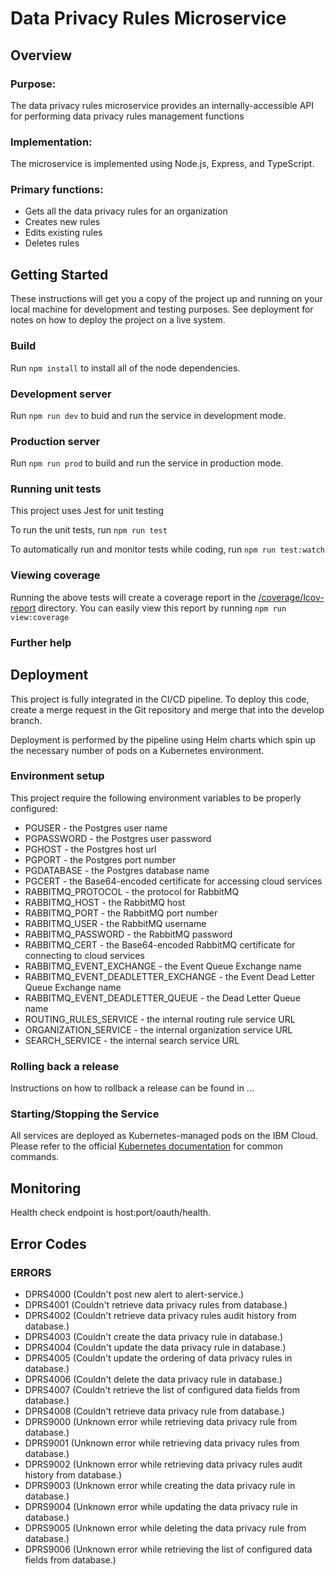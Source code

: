 # Data Privacy Rules Microservice

## Overview

### Purpose:

The data privacy rules microservice provides an internally-accessible API for performing
data privacy rules management functions

### Implementation:

The microservice is implemented using Node.js, Express, and TypeScript.

### Primary functions:

- Gets all the data privacy rules for an organization
- Creates new rules
- Edits existing rules
- Deletes rules

## Getting Started

These instructions will get you a copy of the project up and running on your local machine for development and testing purposes. See deployment for notes on how to deploy the project on a live system.

### Build

Run `npm install` to install all of the node dependencies.

### Development server

Run `npm run dev` to buid and run the service in development mode.

### Production server

Run `npm run prod` to build and run the service in production mode.

### Running unit tests

This project uses Jest for unit testing

To run the unit tests, run `npm run test`

To automatically run and monitor tests while coding, run `npm run test:watch`

### Viewing coverage

Running the above tests will create a coverage report in the [/coverage/lcov-report](./coverage/lcov-report/index.html)
directory. You can easily view this report by running `npm run view:coverage`

### Further help

## Deployment

This project is fully integrated in the CI/CD pipeline. To deploy this code, create a merge
request in the Git repository and merge that into the develop branch.

Deployment is performed by the pipeline using Helm charts which spin up the necessary number of pods on a Kubernetes environment.

### Environment setup

This project require the following environment variables to be properly configured:

- PGUSER - the Postgres user name
- PGPASSWORD - the Postgres user password
- PGHOST - the Postgres host url
- PGPORT - the Postgres port number
- PGDATABASE - the Postgres database name
- PGCERT - the Base64-encoded certificate for accessing cloud services
- RABBITMQ_PROTOCOL - the protocol for RabbitMQ
- RABBITMQ_HOST - the RabbitMQ host
- RABBITMQ_PORT - the RabbitMQ port number
- RABBITMQ_USER - the RabbitMQ username
- RABBITMQ_PASSWORD - the RabbitMQ password
- RABBITMQ_CERT - the Base64-encoded RabbitMQ certificate for connecting to cloud services
- RABBITMQ_EVENT_EXCHANGE - the Event Queue Exchange name
- RABBITMQ_EVENT_DEADLETTER_EXCHANGE - the Event Dead Letter Queue Exchange name
- RABBITMQ_EVENT_DEADLETTER_QUEUE - the Dead Letter Queue name
- ROUTING_RULES_SERVICE - the internal routing rule service URL
- ORGANIZATION_SERVICE - the internal organization service URL
- SEARCH_SERVICE - the internal search service URL

### Rolling back a release

Instructions on how to rollback a release can be found in ...

### Starting/Stopping the Service

All services are deployed as Kubernetes-managed pods on the IBM Cloud. Please refer to the official
[Kubernetes documentation](https://kubernetes.io/docs/reference/kubectl/cheatsheet/) for common commands.

## Monitoring

Health check endpoint is host:port/oauth/health.

## Error Codes

### ERRORS

- DPRS4000 (Couldn't post new alert to alert-service.)
- DPRS4001 (Couldn't retrieve data privacy rules from database.)
- DPRS4002 (Couldn't retrieve data privacy rules audit history from database.)
- DPRS4003 (Couldn't create the data privacy rule in database.)
- DPRS4004 (Couldn't update the data privacy rule in database.)
- DPRS4005 (Couldn't update the ordering of data privacy rules in database.)
- DPRS4006 (Couldn't delete the data privacy rule in database.)
- DPRS4007 (Couldn't retrieve the list of configured data fields from database.)
- DPRS4008 (Couldn't retrieve data privacy rule from database.)
- DPRS9000 (Unknown error while retrieving data privacy rule from database.)
- DPRS9001 (Unknown error while retrieving data privacy rules from database.)
- DPRS9002 (Unknown error while retrieving data privacy rules audit history from database.)
- DPRS9003 (Unknown error while creating the data privacy rule in database.)
- DPRS9004 (Unknown error while updating the data privacy rule in database.)
- DPRS9005 (Unknown error while deleting the data privacy rule from database.)
- DPRS9006 (Unknown error while retrieving the list of configured data fields from database.)
